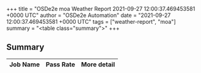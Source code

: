 +++
title = "OSDe2e moa Weather Report 2021-09-27 12:00:37.469453581 +0000 UTC"
author = "OSDe2e Automation"
date = "2021-09-27 12:00:37.469453581 +0000 UTC"
tags = ["weather-report", "moa"]
summary = "<table class=\"summary\"></table>"
+++
## Summary

| Job Name | Pass Rate | More detail |
|----------|-----------|-------------|




